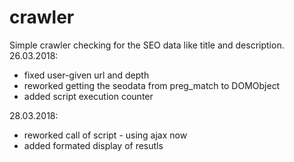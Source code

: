 # crawler
Simple crawler checking for the SEO data like title and description.
26.03.2018:
- fixed user-given url and depth
- reworked getting the seodata from preg_match to DOMObject
- added script execution counter

28.03.2018:
- reworked call of script - using ajax now
- added formated display of resutls